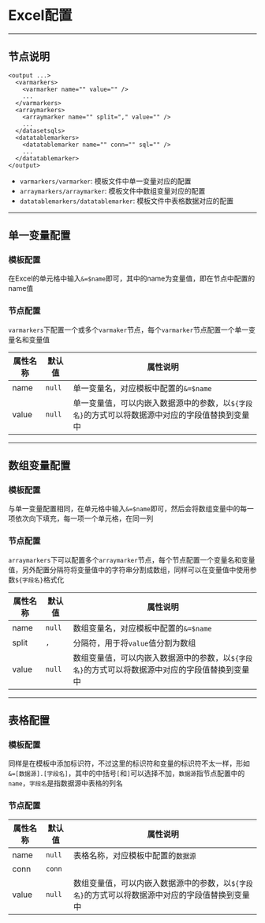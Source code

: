# Excel配置

---

## 节点说明

```
<output ...>
  <varmarkers>
    <varmarker name="" value="" />
    ...
  </varmarkers>
  <arraymarkers>
    <arraymarker name="" split="," value="" />
    ...
  </datasetsqls>
  <datatablemarkers>
    <datatablemarker name="" conn="" sql="" />
    ...
  </datatablemarker>
</output>
```

 - `varmarkers/varmarker`: 模板文件中单一变量对应的配置
 - `arraymarkers/arraymarker`: 模板文件中数组变量对应的配置
 - `datatablemarkers/datatablemarker`: 模板文件中表格数据对应的配置

---


## 单一变量配置

### 模板配置

在Excel的单元格中输入`&=$name`即可，其中的name为变量值，即在节点中配置的name值

### 节点配置

`varmarkers`下配置一个或多个`varmaker`节点，每个`varmarker`节点配置一个单一变量名和变量值

| 属性名称 | 默认值 | 属性说明 |
| ------- | ------ | ------- |
| name | `null` | 单一变量名，对应模板中配置的`&=$name` |
| value | `null` | 单一变量值，可以内嵌入数据源中的参数，以`${字段名}`的方式可以将数据源中对应的字段值替换到变量中 |

---


## 数组变量配置

### 模板配置

与单一变量配置相同，在单元格中输入`&=$name`即可，然后会将数组变量中的每一项依次向下填充，每一项一个单元格，在同一列

### 节点配置

`arraymarkers`下可以配置多个`arraymarker`节点，每个节点配置一个变量名和变量值，另外配置分隔符将变量值中的字符串分割成数组，同样可以在变量值中使用参数`${字段名}`格式化

| 属性名称 | 默认值 | 属性说明 |
| ------- | ------ | ------- |
| name | `null` | 数组变量名，对应模板中配置的`&=$name` |
| split | `,` | 分隔符，用于将`value`值分割为数组 |
| value | `null` | 数组变量值，可以内嵌入数据源中的参数，以`${字段名}`的方式可以将数据源中对应的字段值替换到变量中 |

---


## 表格配置

### 模板配置

同样是在模板中添加标识符，不过这里的标识符和变量的标识符不太一样，形如`&=[数据源].[字段名]`，其中的中括号`[`和`]`可以选择不加，`数据源`指节点配置中的`name`，`字段名`是指数据源中表格的列名

### 节点配置

| 属性名称 | 默认值 | 属性说明 |
| ------- | ------ | ------- |
| name | `null` | 表格名称，对应模板中配置的`数据源` |
| conn | `conn` |  |
| value | `null` | 数组变量值，可以内嵌入数据源中的参数，以`${字段名}`的方式可以将数据源中对应的字段值替换到变量中 |



